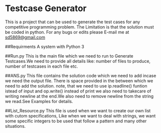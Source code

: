 # Testcase Generator
This is a project that can be used to generate the test cases for any competitive programming problem.
The Limitation is that the solution must be coded in python.
For any bugs or edits please E-mail me at sd5869@gmail.com

##Requirments
A system with Python 3

##Run.py
This is the main file which we need to run to Generate Testcases.We need to provide all details like: number of files to produce, number of testcases in each file etc.

##ANS.py
This file contains the solution code which we need to add incase we need the output file. There is space provided in the between which we need to add the solution. note, that we need to use ip.readline() funtion istead of input and op.write() instead of print we also need to takecare of writing newline at the end.We also need to remove newline from the string we read.See Examples for details.

##List_Resource.py
This file is used when we want to create our own list with cutom specifications, Like when we want to deal with strings, we want some specific integers to be used that follow a pattern and many other situations.
